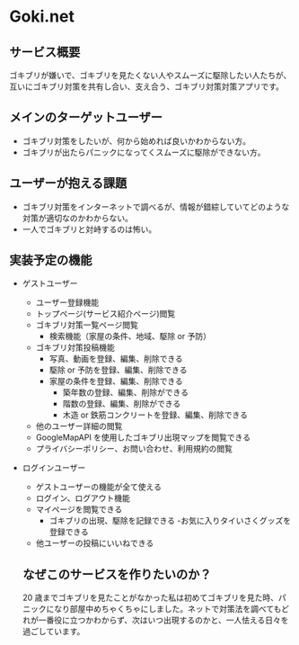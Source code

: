 # Goki.net

## サービス概要

ゴキブリが嫌いで、ゴキブリを見たくない人やスムーズに駆除したい人たちが、互いにゴキブリ対策を共有し合い、支え合う、ゴキブリ対策対策アプリです。

## メインのターゲットユーザー

- ゴキブリ対策をしたいが、何から始めれば良いかわからない方。
- ゴキブリが出たらパニックになってくスムーズに駆除ができない方。

## ユーザーが抱える課題

- ゴキブリ対策をインターネットで調べるが、情報が錯綜していてどのような対策が適切なのかわからない。
- 一人でゴキブリと対峙するのは怖い。

## 実装予定の機能

- ゲストユーザー
  - ユーザー登録機能
  - トップページ(サービス紹介ページ)閲覧
  - ゴキブリ対策一覧ページ閲覧
    - 検索機能（家屋の条件、地域、駆除 or 予防）
  - ゴキブリ対策投稿機能
    - 写真、動画を登録、編集、削除できる
    - 駆除 or 予防を登録、編集、削除できる
    - 家屋の条件を登録、編集、削除できる
      - 築年数の登録、編集、削除ができる
      - 階数の登録、編集、削除ができる
      - 木造 or 鉄筋コンクリートを登録、編集、削除できる
  - 他のユーザー詳細の閲覧
  - GoogleMapAPI を使用したゴキブリ出現マップを閲覧できる
  - プライバシーポリシー、お問い合わせ、利用規約の閲覧
- ログインユーザー

  - ゲストユーザーの機能が全て使える
  - ログイン、ログアウト機能
  - マイページを閲覧できる
    - ゴキブリの出現、駆除を記録できる -お気に入りタイいさくグッズを登録できる
  - 他ユーザーの投稿にいいねできる

  ## なぜこのサービスを作りたいのか？

  20 歳までゴキブリを見たことがなかった私は初めてゴキブリを見た時、パニックになり部屋中めちゃくちゃにしました。ネットで対策法を調べてもどれが一番役に立つかわからず、次はいつ出現するのかと、一人怯える日々を過ごしています。
